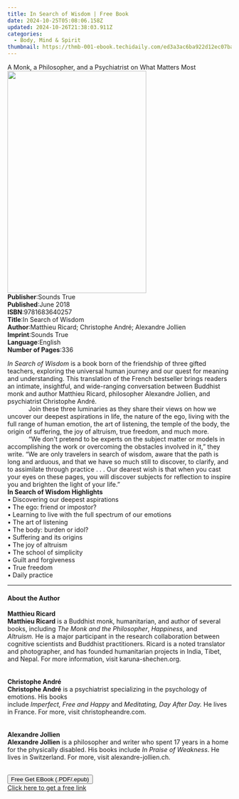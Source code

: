 ```yaml
---
title: In Search of Wisdom | Free Book
date: 2024-10-25T05:08:06.158Z
updated: 2024-10-26T21:38:03.911Z
categories:
  - Body, Mind & Spirit
thumbnail: https://thmb-001-ebook.techidaily.com/ed3a3ac6ba922d12ec07ba6c531b34084b12804895b43c1662e209e5b9bcf27d.jpg
---
```

<main id="book-container">
  <div class="flex flex-col">
    <div class="book-brief flex-1 py-6 px-4 sm:p-6 md:py-10 md:px-8">
      <!-- brief-->
      <div class="book-brief-main">
        A Monk, a Philosopher, and a Psychiatrist on What Matters Most
      </div>
    </div>
    <div
      class="book-meta-info flex-1 grid gap-4 col-start-1 col-end-3 row-start-1 sm:mb-6 sm:grid-cols-4 lg:gap-6 lg:col-start-2 lg:row-end-6 lg:row-span-6 lg:mb-0"
    >
      <div
        class="book-meta-info-left place-content-center mt-4 p-4 text-sm leading-6 col-start-2 col-span-2 dark:text-slate-400"
      >
        <img
          class="w-full h-500 object-cover rounded-lg sm:h-255 sm:col-span-2 lg:col-span-full"
          src="https://img-001-ebook.techidaily.com/146e2a822e6726d4b0e8bc438726f75ed18f3b3872212ee6278fe7d43b25f16f.jpg"
          alt=""
          width="312"
          height="500"
        />
      </div>
      <div
        class="book-meta-info-right mt-2 col-start-1 row-start-2 col-span-3 self-center"
      >
        <!-- meta data  -->
        <div class="flex flex-col px-4 md:px-8">
          <div class="flex-1">
            <strong>Publisher</strong>:<span class="px-2">Sounds True</span>
          </div>
          <div class="flex-1">
            <strong>Published</strong>:<span class="px-2">June 2018</span>
          </div>
          <div class="flex-1">
            <strong>ISBN</strong>:<span class="px-2">9781683640257</span>
          </div>
          <div class="flex-1">
            <strong>Title</strong>:<span class="px-2">In Search of Wisdom</span>
          </div>
          <div class="flex-1">
            <strong>Author</strong>:<span class="px-2"
              >Matthieu Ricard; Christophe André; Alexandre Jollien</span
            >
          </div>
          <div class="flex-1">
            <strong>Imprint</strong>:<span class="px-2">Sounds True</span>
          </div>
          <div class="flex-1">
            <strong>Language</strong>:<span class="px-2">English</span>
          </div>
          <div class="flex-1">
            <strong>Number of Pages</strong>:<span class="px-2">336</span>
          </div>
        </div>
      </div>
    </div>
    <div class="book-description flex-1 py-6 px-4 sm:p-6 md:py-10 md:px-8">
      <div class="book-description-main">
        <div accordion-content="" id="description">
          <p>
            <i>In Search of Wisdom</i> is a book born of the friendship of three
            gifted teachers, exploring the universal human journey and our quest
            for meaning and understanding. This translation of the French
            bestseller brings readers an intimate, insightful, and wide-ranging
            conversation between Buddhist monk and author Matthieu Ricard,
            philosopher Alexandre Jollien, and psychiatrist Christophe André.<br />&nbsp;&nbsp;&nbsp;&nbsp;&nbsp;&nbsp;&nbsp;&nbsp;&nbsp;&nbsp;&nbsp;
            Join these three luminaries as they share their views on how we
            uncover our deepest aspirations in life, the nature of the ego,
            living with the full range of human emotion, the art of listening,
            the temple of the body, the origin of suffering, the joy of
            altruism, true freedom, and much more.<br />&nbsp;&nbsp;&nbsp;&nbsp;&nbsp;&nbsp;&nbsp;&nbsp;&nbsp;&nbsp;&nbsp;
            “We don't pretend to be experts on the subject matter or models in
            accomplishing the work or overcoming the obstacles involved in it,”
            they write. “We are only travelers in search of wisdom, aware that
            the path is long and arduous, and that we have so much still to
            discover, to clarify, and to assimilate through practice . . . Our
            dearest wish is that when you cast your eyes on these pages, you
            will discover subjects for reflection to inspire you and brighten
            the light of your life.”<br /><b>In Search of Wisdom Highlights</b
            ><br />• Discovering our deepest aspirations<br />• The ego: friend
            or impostor?<br />• Learning to live with the full spectrum of our
            emotions<br />• The art of listening<br />•&nbsp;The body: burden or
            idol?<br />• Suffering and its origins<br />• The joy of altruism<br />•
            The school of simplicity<br />•&nbsp;Guilt and forgiveness<br />•
            True freedom<br />• Daily practice
          </p>
        </div>
        <div class="accordion-fader"></div>
      </div>
    </div>
    <div class="book-excerpts flex-1 py-6 px-4 sm:p-6 md:py-10 md:px-8">
      <!-- excerpts-->
      <div class="book-excerpts-main">
        <hr />
        <h4 class="placeholder placeholder-heading">
          <span>About the Author</span>
        </h4>
        <p></p>
        <p>
          <b>Matthieu Ricard</b><br /><b>Matthieu Ricard</b> is a Buddhist monk,
          humanitarian, and author of several books, including&nbsp;<i
            >The Monk and the Philosopher</i
          >,&nbsp;<i>Happiness</i>, and <i>Altruism</i><i>.</i>&nbsp;He is a
          major participant in the research collaboration between cognitive
          scientists and Buddhist practitioners. Ricard is a noted translator
          and photographer, and has founded humanitarian projects in India,
          Tibet, and Nepal. For more information,
          visit&nbsp;karuna-shechen.org.<br />&nbsp;<br /><br /><b
            >Christophe André</b
          ><br /><b>Christophe André</b> is a psychiatrist specializing in the
          psychology of emotions. His books
          include&nbsp;<i>Imperfect,</i>&nbsp;<i>Free</i>&nbsp;<i>and</i>&nbsp;<i>Happy</i>&nbsp;and&nbsp;<i>Meditating,</i>&nbsp;<i
            >Day After Day</i
          ><i>. </i>He lives in France. For more,
          visit&nbsp;christopheandre.com.<br />&nbsp;<br /><br /><b
            >Alexandre Jollien</b
          ><br /><b>Alexandre Jollien</b> is a philosopher and writer who spent
          17 years in a home for the physically disabled. His books
          include&nbsp;<i>In Praise of Weakness</i>. He lives in Switzerland.
          For more, visit&nbsp;alexandre-jollien.ch.<br />&nbsp;
        </p>
        <p></p>
      </div>
    </div>
    <div
      class="book-about-author flex-1 py-6 px-4 sm:p-6 md:py-10 md:px-8"
    ></div>
    <div class="book-free-get flex-1 py-6 px-4 sm:p-6 md:py-10 md:px-8">
      <button
        id="btn-free-get"
        class="bg-blue-500 hover:bg-blue-700 text-white font-bold py-2 px-4 rounded"
      >
        Free Get EBook (.PDF/.epub)
      </button>
      <div id="countdown-display" class="px-2 text-lg mt-2"></div>
      <a
        id="free-link"
        class="hidden bg-blue-500 hover:bg-blue-700 text-white font-bold py-2 px-4 rounded"
        href="https://www.ebooks.com/en-us/book/210761557/in-search-of-wisdom/matthieu-ricard/"
        target="_blank"
        >Click here to get a free link</a
      >
    </div>
    <script>
      let countdownTime = 0;
      let countdownInterval = null;
      document
        .getElementById('btn-free-get')
        .addEventListener('click', startCountdown);
      function startCountdown() {
        countdownTime = new Date().getTime() + 60000 * 3;
        countdownInterval = setInterval(updateCountdown, 1000);
        document.getElementById('btn-free-get').disabled = true;
        document
          .getElementById('btn-free-get')
          .classList.add('bg-gray-500', 'cursor-not-allowed');
      }
      function updateCountdown() {
        let currentTime = new Date().getTime();
        let timeLeft = countdownTime - currentTime;
        let secondsLeft = Math.floor(timeLeft / 1000);
        document.getElementById('countdown-display').innerHTML =
          `Remaining time: ${secondsLeft} seconds.`;
        if (secondsLeft <= 0) {
          clearInterval(countdownInterval);
          document.getElementById('btn-free-get').classList.add('hidden');
          document.getElementById('free-link').classList.remove('hidden');
          document.getElementById('countdown-display').innerHTML = '';
        }
      }
    </script>
  </div>
</main>

<ins class="adsbygoogle"
      style="display:block"
      data-ad-client="ca-pub-7571918770474297"
      data-ad-slot="8358498916"
      data-ad-format="auto"
      data-full-width-responsive="true"></ins>
    